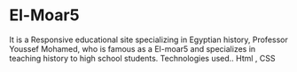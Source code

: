 # El-Moar5
 It is a Responsive educational site specializing in Egyptian history, Professor Youssef Mohamed, who is famous as a El-moar5 and specializes in teaching history to high school students.  Technologies used.. Html , CSS
